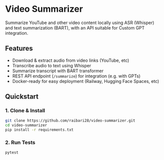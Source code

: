 # Video Summarizer

Summarize YouTube and other video content locally using ASR (Whisper) and text summarization (BART), with an API suitable for Custom GPT integration.

## Features

- Download & extract audio from video links (YouTube, etc)
- Transcribe audio to text using Whisper
- Summarize transcript with BART transformer
- REST API endpoint (`/summarize`) for integration (e.g. with GPTs)
- Docker-ready for easy deployment (Railway, Hugging Face Spaces, etc)

## Quickstart

### 1. Clone & Install

```bash
git clone https://github.com/raibari28/video-summarizer.git
cd video-summarizer
pip install -r requirements.txt
```

### 2. Run Tests

```bash
pytest
```
